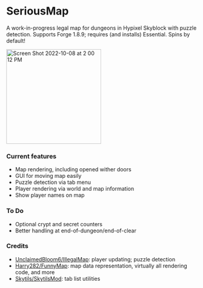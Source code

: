 # SeriousMap

A work-in-progress legal map for dungeons in Hypixel Skyblock with puzzle detection. Supports Forge 1.8.9; requires (and installs) Essential. Spins by default!

<img width="250" alt="Screen Shot 2022-10-08 at 2 00 12 PM" src="https://user-images.githubusercontent.com/16139460/194727649-abc1d4b4-c653-46e2-babb-42599ca85883.png">

### Current features
* Map rendering, including opened wither doors
* GUI for moving map easily
* Puzzle detection via tab menu
* Player rendering via world and map information
* Show player names on map

### To Do
* Optional crypt and secret counters
* Better handling at end-of-dungeon/end-of-clear

### Credits
* [UnclaimedBloom6/IllegalMap](https://github.com/UnclaimedBloom6/IllegalMap): player updating; puzzle detection
* [Harry282/FunnyMap](https://github.com/Harry282/FunnyMap): map data representation, virtually all rendering code, and more
* [Skytils/SkytilsMod](https://github.com/Skytils/SkytilsMod): tab list utilities
